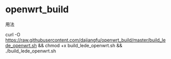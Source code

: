 # openwrt_build

用法

curl -O https://raw.githubusercontent.com/dajiangfu/openwrt_build/master/build_lede_openwrt.sh && chmod +x build_lede_openwrt.sh && ./build_lede_openwrt.sh

